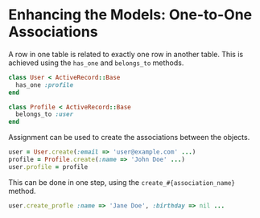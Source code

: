 # Enhancing the Models: One-to-One Associations


A row in one table is related to exactly one row in another table. This is achieved using the `has_one` and `belongs_to` methods.

```ruby
class User < ActiveRecord::Base
  has_one :profile
end
```

```ruby
class Profile < ActiveRecord::Base
  belongs_to :user
end
```

Assignment can be used to create the associations between the objects.

```ruby
user = User.create(:email => 'user@example.com' ...)
profile = Profile.create(:name => 'John Doe' ...)
user.profile = profile
```

This can be done in one step, using the `create_#{association_name}` method.

```ruby
user.create_profle :name => 'Jane Doe', :birthday => nil ...
```